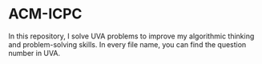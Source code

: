 # ACM-ICPC

In this repository, I solve UVA problems to improve my algorithmic thinking and problem-solving skills.
In every file name, you can find the question number in UVA.
